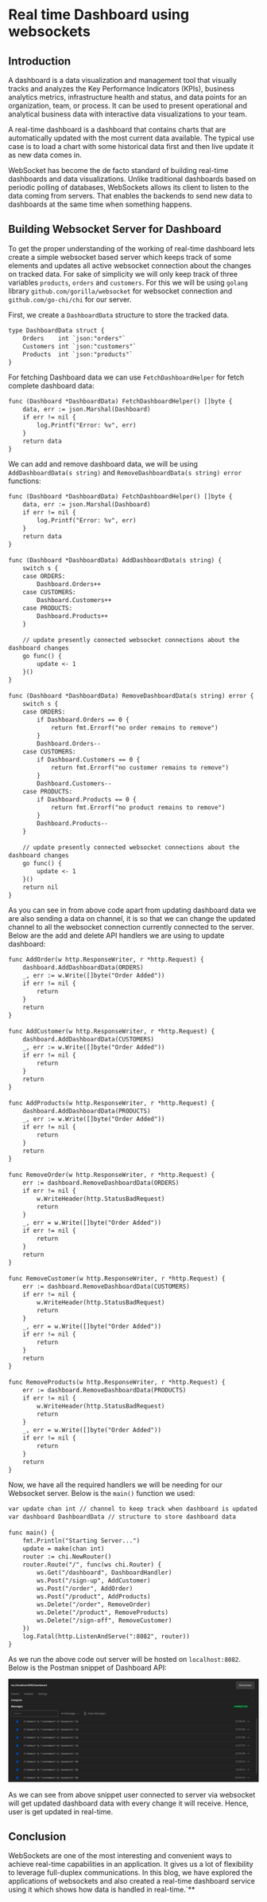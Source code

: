 # Real time Dashboard using websockets

## Introduction
A dashboard is a data visualization and management tool that visually tracks and analyzes the Key Performance Indicators (KPIs), business analytics metrics, infrastructure health and status, and data points for an organization, team, or process. It can be used to present operational and analytical business data with interactive data visualizations to your team.

A real-time dashboard is a dashboard that contains charts that are automatically updated with the most current data available. The typical use case is to load a chart with some historical data first and then live update it as new data comes in.

WebSocket has become the de facto standard of building real-time dashboards and data visualizations. Unlike traditional dashboards based on periodic polling of databases, WebSockets allows its client to listen to the data coming from servers. That enables the backends to send new data to dashboards at the same time when something happens.

## Building Websocket Server for Dashboard
To get the proper understanding of the working of real-time dashboard lets create a simple websocket based server  which keeps track of some elements and updates all active websocket connection about the changes on tracked data. For sake of simplicity  we will only keep track of three variables ```products```, ```orders``` and ```customers```.
For this we will be using ```golang``` library ```github.com/gorilla/websocket``` for websocket connection and ```github.com/go-chi/chi``` for our server.

First, we create a ```DashboardData``` structure to store the tracked data.

    type DashboardData struct {
        Orders    int `json:"orders"`
        Customers int `json:"customers"`
        Products  int `json:"products"`
    }

For fetching Dashboard data we can use ```FetchDashboardHelper``` for fetch complete dashboard data:

    func (Dashboard *DashboardData) FetchDashboardHelper() []byte {
        data, err := json.Marshal(Dashboard)
        if err != nil {
            log.Printf("Error: %v", err)
        }
        return data
    }

We can add and remove dashboard data, we will be using ```AddDashboardData(s string)``` and ```RemoveDashboardData(s string) error``` functions:



    func (Dashboard *DashboardData) FetchDashboardHelper() []byte {
        data, err := json.Marshal(Dashboard)
        if err != nil {
            log.Printf("Error: %v", err)
        }
        return data
    }

    func (Dashboard *DashboardData) AddDashboardData(s string) {
        switch s {
        case ORDERS:
            Dashboard.Orders++
        case CUSTOMERS:
            Dashboard.Customers++
        case PRODUCTS:
            Dashboard.Products++
        }

        // update presently connected websocket connections about the dashboard changes
        go func() {
            update <- 1 
        }()
    }
    
    func (Dashboard *DashboardData) RemoveDashboardData(s string) error {
        switch s {
        case ORDERS:
            if Dashboard.Orders == 0 {
                return fmt.Errorf("no order remains to remove")
            }
            Dashboard.Orders--
        case CUSTOMERS:
            if Dashboard.Customers == 0 {
                return fmt.Errorf("no customer remains to remove")
            }
            Dashboard.Customers--
        case PRODUCTS:
            if Dashboard.Products == 0 {
                return fmt.Errorf("no product remains to remove")
            }
            Dashboard.Products--
        }

        // update presently connected websocket connections about the dashboard changes
        go func() {
            update <- 1
        }()
        return nil
    }

As you can see in from above code apart from updating dashboard data we are also sending a data on channel, it is so that we can change the updated channel to all the websocket connection currently connected to the server.
Below are the add and delete API handlers we are using to update dashboard:

    func AddOrder(w http.ResponseWriter, r *http.Request) {
        dashboard.AddDashboardData(ORDERS)
        _, err := w.Write([]byte("Order Added"))
        if err != nil {
            return
        }
        return
    }

    func AddCustomer(w http.ResponseWriter, r *http.Request) {
        dashboard.AddDashboardData(CUSTOMERS)
        _, err := w.Write([]byte("Order Added"))
        if err != nil {
            return
        }
        return
    }

    func AddProducts(w http.ResponseWriter, r *http.Request) {
        dashboard.AddDashboardData(PRODUCTS)
        _, err := w.Write([]byte("Order Added"))
        if err != nil {
            return
        }
        return
    }
    
    func RemoveOrder(w http.ResponseWriter, r *http.Request) {
        err := dashboard.RemoveDashboardData(ORDERS)
        if err != nil {
            w.WriteHeader(http.StatusBadRequest)
            return
        }
        _, err = w.Write([]byte("Order Added"))
        if err != nil {
            return
        }
        return
    }
    
    func RemoveCustomer(w http.ResponseWriter, r *http.Request) {
        err := dashboard.RemoveDashboardData(CUSTOMERS)
        if err != nil {
            w.WriteHeader(http.StatusBadRequest)
            return
        }
        _, err = w.Write([]byte("Order Added"))
        if err != nil {
            return
        }
        return
    }

    func RemoveProducts(w http.ResponseWriter, r *http.Request) {
        err := dashboard.RemoveDashboardData(PRODUCTS)
        if err != nil {
            w.WriteHeader(http.StatusBadRequest)
            return
        }
        _, err = w.Write([]byte("Order Added"))
        if err != nil {
            return
        }
        return
    }

Now, we have all the required handlers we will be needing for our Websocket server. Below is the ```main()``` function we used:
        
    var update chan int // channel to keep track when dashboard is updated
    var dashboard DashboardData // structure to store dashboard data
    
    func main() {
        fmt.Println("Starting Server...")
        update = make(chan int)
        router := chi.NewRouter()
        router.Route("/", func(ws chi.Router) {
            ws.Get("/dashboard", DashboardHandler)
            ws.Post("/sign-up", AddCustomer)
            ws.Post("/order", AddOrder)
            ws.Post("/product", AddProducts)
            ws.Delete("/order", RemoveOrder)
            ws.Delete("/product", RemoveProducts)
            ws.Delete("/sign-off", RemoveCustomer)
        })
        log.Fatal(http.ListenAndServe(":8082", router))
    }
As we run the above code out server will be hosted on ```localhost:8082```. 
Below is the Postman snippet of Dashboard API:

![Postman output](output.png)

As we can see from above snippet user connected to server via websocket will get updated dashboard data with every change it will receive. Hence, user is get updated in real-time.

## Conclusion

WebSockets are one of the most interesting and convenient ways to achieve real-time capabilities in an application. It gives us a lot of flexibility to leverage full-duplex communications. In this blog, we have explored the applications of websockets and also created a real-time dashboard service using it which shows how data is handled in real-time.`**